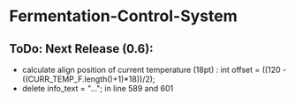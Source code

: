 # Fermentation-Control-System

## ToDo: Next Release (0.6):
- calculate align position of current temperature (18pt) : int offset = ((120 - ((CURR_TEMP_F.length()+1)*18))/2);
- delete info_text = "..."; in line 589 and 601


